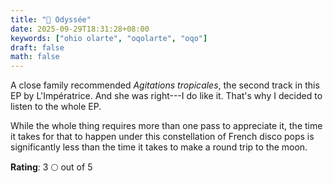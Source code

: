 ```yaml
---
title: "💽 Odyssée"
date: 2025-09-29T18:31:28+08:00
keywords: ["ohio olarte", "oqolarte", "oqo"]
draft: false
math: false
---
```


A close family recommended *Agitations tropicales*, the second track in
this EP by L'Impératrice. And she was right---I do like it. That's why I
decided to listen to the whole EP.

While the whole thing requires more than one pass to appreciate it, the
time it takes for that to happen under this constellation of French disco
pops is significantly less than the time it takes to make a round trip
to the moon.

**Rating**: 3 🌕 out of 5
